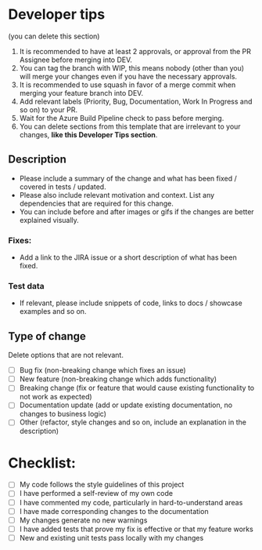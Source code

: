 # Developer tips
(you can delete this section)
1. It is recommended to have at least 2 approvals, or approval from the PR Assignee before merging into DEV.
2. You can tag the branch with WIP, this means nobody (other than you) will merge your changes even if you have the necessary approvals.
3. It is recommended to use squash in favor of a merge commit when merging your feature branch into DEV.
4. Add relevant labels (Priority, Bug, Documentation, Work In Progress and so on) to your PR.
5. Wait for the Azure Build Pipeline check to pass before merging.
6. You can delete sections from this template that are irrelevant to your changes, **like this Developer Tips section**.

## Description

- Please include a summary of the change and what has been fixed / covered in tests / updated. 
- Please also include relevant motivation and context. List any dependencies that are required for this change.
- You can include before and after images or gifs if the changes are better explained visually.

### Fixes:

- Add a link to the JIRA issue or a short description of what has been fixed.

### Test data

- If relevant, please include snippets of code, links to docs / showcase examples and so on.

## Type of change

Delete options that are not relevant.

- [ ] Bug fix (non-breaking change which fixes an issue)
- [ ] New feature (non-breaking change which adds functionality)
- [ ] Breaking change (fix or feature that would cause existing functionality to not work as expected)
- [ ] Documentation update (add or update existing documentation, no changes to business logic)
- [ ] Other (refactor, style changes and so on, include an explanation in the description)

# Checklist:

- [ ] My code follows the style guidelines of this project
- [ ] I have performed a self-review of my own code
- [ ] I have commented my code, particularly in hard-to-understand areas
- [ ] I have made corresponding changes to the documentation
- [ ] My changes generate no new warnings
- [ ] I have added tests that prove my fix is effective or that my feature works
- [ ] New and existing unit tests pass locally with my changes
